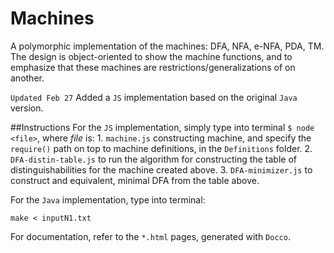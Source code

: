 # Machines
A polymorphic implementation of the machines: DFA, NFA, e-NFA, PDA, TM.
The design is object-oriented to show the machine functions, and to emphasize that these machines are restrictions/generalizations of on another.

`Updated Feb 27`
Added a `JS` implementation based on the original `Java` version.

##Instructions
For the `JS` implementation, simply type into terminal `$ node <file>`, where *file* is:
	1. `machine.js` constructing machine, and specify the `require()` path on top to machine definitions, in the `Definitions` folder.
	2. `DFA-distin-table.js` to run the algorithm for constructing the table of distinguishabilities for the machine created above.
	3. `DFA-minimizer.js` to construct and equivalent, minimal DFA from the table above.


For the `Java` implementation, type into terminal:
```
make < inputN1.txt
```

For documentation, refer to the `*.html` pages, generated with `Docco`.